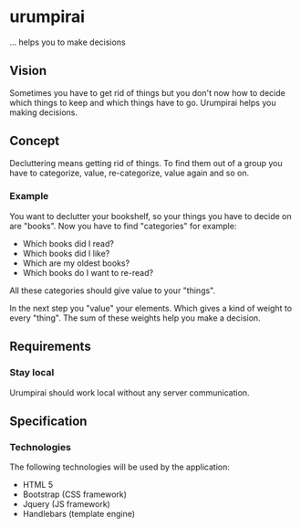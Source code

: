 # urumpirai

... helps you to make decisions

## Vision

Sometimes you have to get rid of things but you don't now how to decide which things to keep and which things have to go. Urumpirai helps you making decisions.

## Concept

Decluttering means getting rid of things. To find them out of a group you have to categorize, value, re-categorize, value again and so on.

### Example

You want to declutter your bookshelf, so your things you have to decide on are "books". Now you have to find "categories" for example:

- Which books did I read?
- Which books did I like?
- Which are my oldest books?
- Which books do I want to re-read?

All these categories should give value to your "things".

In the next step you "value" your elements. Which gives a kind of weight to every "thing". The sum of these weights help you make a decision.

## Requirements

### Stay local
Urumpirai should work local without any server communication.

## Specification

### Technologies

The following technologies will be used by the application:

- HTML 5
- Bootstrap (CSS framework)
- Jquery (JS framework)
- Handlebars (template engine)
